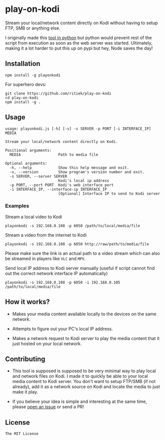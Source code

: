 # play-on-kodi

Stream your local/network content directly on Kodi without having to
setup FTP, SMB or anything else.

I originally made this [tool in python](https://github.com/ritiek/play-on-kodi/tree/python-old) but python would prevent rest of the script from execution as soon as the web server was started. Ultimately, making it a lot harder to put this up on pypi but hey, Node saves the day!

## Installation

```
npm install -g playonkodi
```

For superhero devs:

```
git clone https://github.com/ritiek/play-on-kodi
cd play-on-kodi
npm install -g .
```

## Usage

```
usage: playonkodi.js [-h] [-v] -s SERVER -p PORT [-i INTERFACE_IP] MEDIA

Stream your local/network content directly on Kodi.

Positional arguments:
  MEDIA                 Path to media file

Optional arguments:
  -h, --help            Show this help message and exit.
  -v, --version         Show program's version number and exit.
  -s SERVER, --server SERVER
                        Kodi's local ip address
  -p PORT, --port PORT  Kodi's web interface port
  -i INTERFACE_IP, --interface-ip INTERFACE_IP
                        [Optional] Interface IP to send to Kodi server
```

### Examples

Stream a local video to Kodi

```
playonkodi -s 192.168.0.108 -p 6050 /path/to/local/media/file
```

Stream a video from the internet to Kodi

```
playonkodi -s 192.168.0.108 -p 6050 http://raw/path/to/media/file
```

Please make sure the link is an actual path to a video stream which can also be streamed in players like `VLC` and `MPV`.

Send local IP address to Kodi server manually (useful if script cannot find out the correct network interface IP automatically)

```
playonkodi -s 192.168.0.108 -p 6050 -i 192.168.0.105 /path/to/local/media/file
```

## How it works?

- Makes your media content available locally to the devices on the same network.

- Attempts to figure out your PC's local IP address.

- Makes a network request to Kodi server to play the media content that it just hosted on your local network.


## Contributing

- This tool is supposed is supposed to be very minimal way to play local and network files on Kodi. I made it to quickly be able to your local media content to Kodi server. You don't want to setup FTP/SMB (if not already), add it as a network source on Kodi and locate the media to just make it play.

- If you believe your idea is simple and interesting at the same time, please [open an issue](https://github.com/ritiek/play-on-kodi/issues) or send a PR!

## License

`The MIT License`
